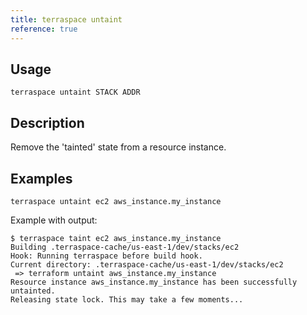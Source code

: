 ```yaml
---
title: terraspace untaint
reference: true
---
```


## Usage

    terraspace untaint STACK ADDR

## Description

Remove the 'tainted' state from a resource instance.

## Examples

    terraspace untaint ec2 aws_instance.my_instance

Example with output:

	$ terraspace taint ec2 aws_instance.my_instance
	Building .terraspace-cache/us-east-1/dev/stacks/ec2
	Hook: Running terraspace before build hook.
	Current directory: .terraspace-cache/us-east-1/dev/stacks/ec2
	 => terraform untaint aws_instance.my_instance
	Resource instance aws_instance.my_instance has been successfully untainted.
	Releasing state lock. This may take a few moments...



